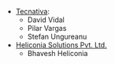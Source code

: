 - [Tecnativa](https://www.tecnativa.com):
  - David Vidal
  - Pilar Vargas
  - Stefan Ungureanu
- [Heliconia Solutions Pvt. Ltd.](https://www.heliconia.io)
  - Bhavesh Heliconia